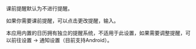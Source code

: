 课前提醒默认为不进行提醒。

如果你需要课前提醒，可以点击更改提醒，输入。

本应用内置的日历拥有独立的提醒系统，不适用于此设置，如果需要调整提醒，可以前往设置 -> 通知设置（目前支持Android）。
